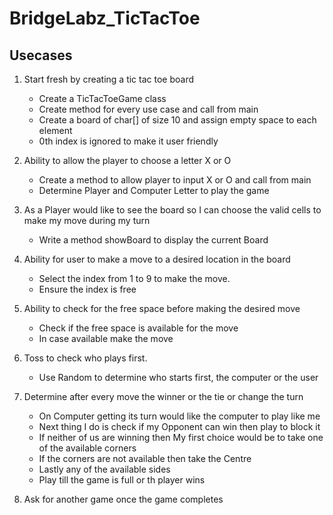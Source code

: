 # BridgeLabz_TicTacToe

## Usecases
1. Start fresh by creating a tic tac toe board
   * Create a TicTacToeGame class
   * Create method for every use case and call from main
   * Create a board of char[] of size 10 and assign empty space to each element
   * 0th index is ignored to make it user friendly

2. Ability to allow the player to choose a letter X or O
   * Create a method to allow player to input X or O and call from main
   * Determine Player and Computer Letter to play the game
   
3. As a Player would like to see the board so I can choose the valid cells to make my move during my turn
   * Write a method showBoard to display the current Board
   
4. Ability for user to make a move to a desired location in the board
   * Select the index from 1 to 9 to make the move.
   * Ensure the index is free   
  
5. Ability to check for the free space before making the desired move
   * Check if the free space is available for the move
   * In case available make the move  
   
6. Toss to check who plays first.
   * Use Random to determine who starts first, the computer or the user  
  
7. Determine after every move the winner or the tie or change the turn
   * On Computer getting its turn would like the computer to play like me
   * Next thing I do is check if my Opponent can win then play to block it
   * If neither of us are winning then My first choice would be to take one of the available corners
   * If the corners are not available then take the Centre
   * Lastly any of the available sides
   * Play till the game is full or th player wins  
   
8. Ask for another game once the game completes   
